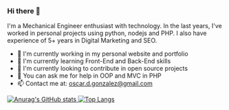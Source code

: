 ### Hi there 👋

I'm a Mechanical Engineer enthusiast with technology. In the last years, I've worked in personal projects using python, nodejs and PHP. I also have experience of 5+ years in Digital Marketing and SEO.  

- 🔭 I'm currently working in my personal website and portfolio
- 🌱 I'm currently learning Front-End and Back-End skills 
- 👯 I'm currently looking to contribute in open source projects
- 💬 You can ask me for help in OOP and MVC in PHP 
- 📫 Contact me at: oscar.d.gonzalez@gmail.com

[![Anurag's GitHub stats](https://github-readme-stats.vercel.app/api?username=ogonzalez29&show_icons=true&theme=merko)
](https://github.com/anuraghazra/github-readme-stats)
[![Top Langs](https://github-readme-stats.vercel.app/api/top-langs/?username=ogonzalez29&show_icons=true&theme=merko)](https://github.com/anuraghazra/github-readme-stats)
